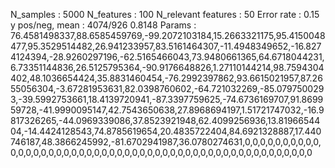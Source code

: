 N_samples                     : 5000
N_features                    : 100
N_relevant features           : 50
Error rate                    : 0.15
y pos/neg, mean               : 4074/926 0.8148
Params                        : 76.4581498337,88.6585459769,-99.2072103184,15.2663321175,95.4150048477,95.3529514482,26.941233957,83.5161464307,-11.4948349652,-16.8274124394,-28.9260297196,-62.5165466043,73.9480661365,64.6718044231,6.73351144836,26.5125795364,-90.9176648826,1.27110144214,98.7594304402,48.1036654424,35.8831460454,-76.2992397862,93.6615021957,87.2655056304,-3.67281953631,82.0398760602,-64.721032269,-85.0797500293,-39.5992753661,18.4139720941,-87.3397759625,-74.6736169707,91.869959728,-41.9990095147,42.7543650638,27.8968694197,1.51721747032,-16.9817326265,-44.0969339086,37.8523921948,62.4099256936,13.8196654404,-14.4424128543,74.8785619654,20.4835722404,84.6921328887,17.440746187,48.3866245992,-81.6702941987,36.0780274631,0,0,0,0,0,0,0,0,0,0,0,0,0,0,0,0,0,0,0,0,0,0,0,0,0,0,0,0,0,0,0,0,0,0,0,0,0,0,0,0,0,0,0,0,0,0,0,0,0,0
